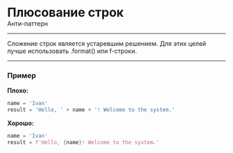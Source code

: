 
<div class="sticky-header">
  <div>
    <h1 style="margin: 0;">Плюсование строк</h1>
    <p style="margin: 0;">Анти-паттерн</p>
  </div>
</div>

***

Сложение строк является устаревшим решением. Для этих целей лучше использовать .format() или f-строки.

***

### Пример 

**Плохо:**
```python
name = 'Ivan'
result = 'Hello, ' + name + '! Welcome to the system.'
```
**Хорошо:**
```python
name = 'Ivan'
result = f'Hello, {name}! Welcome to the system.'
```

